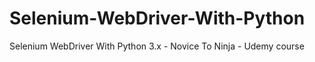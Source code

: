 # Selenium-WebDriver-With-Python
Selenium WebDriver With Python 3.x - Novice To Ninja - Udemy course
